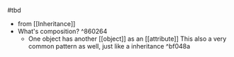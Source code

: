 #tbd

- from [[Inheritance]]
- What's composition? ^860264
	- One object has another [[object]] as an [[attribute]]
	This also a very common pattern as well, just like a inheritance ^bf048a
	
